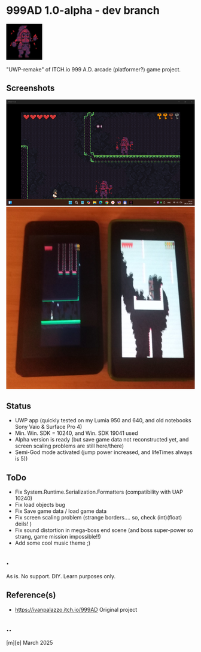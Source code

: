 # 999AD 1.0-alpha - dev branch 
![Logo](Images/logo.png)

"UWP-remake" of ITCH.io 999 A.D. arcade (platformer?) game project.

## Screenshots
![W11Lite](Images/sshot01.png)
![W10M](Images/sshot02.png)


## Status
- UWP app (quickly tested on my Lumia 950 and 640, and old notebooks Sony Vaio & Surface Pro 4)
- Min. Win. SDK = 10240, and Win. SDK 19041 used
- Alpha version is ready (but save game data not reconstructed yet, and screen scaling problems are still here/there)
- Semi-God mode activated (jump power increased, and lifeTimes always is 5))

## ToDo
- Fix System.Runtime.Serialization.Formatters (compatibility with UAP 10240)
- Fix load objects bug
- Fix Save game data / load game data
- Fix screen scaling problem (strange borders.... so, check (int)(float) deils! )
- Fix sound distortion in mega-boss end scene (and boss super-power so strang, game mission impossible!!)
- Add some cool music theme ;)

## .
As is. No support. DIY. Learn purposes only.

## Reference(s)
- https://ivanpalazzo.itch.io/999AD Original project 

## ..
[m][e] March 2025
